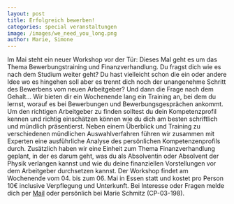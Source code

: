 ```yaml
---
layout: post
title: Erfolgreich bewerben!
categories: special veranstaltungen
image: /images/we_need_you_long.png
author: Marie, Simone
---
```


Im Mai steht ein neuer Workshop vor der Tür: Dieses Mal geht es um das Thema Bewerbungstraining und Finanzverhandlung. 
Du fragst dich wie es nach dem Studium weiter geht? Du hast vielleicht schon die ein oder andere Idee wo es hingehen soll aber es trennt dich noch der unangenehme Schritt des Bewerbens vom neuen Arbeitgeber? Und dann die Frage nach dem Gehalt…
Wir bieten dir ein Wochenende lang ein Training an, bei dem du lernst, worauf es bei Bewerbungen und Bewerbungsgesprächen ankommt. 
Um den richtigen Arbeitgeber zu finden solltest du dein Kompetenzprofil kennen und richtig einschätzen können wie du dich am besten schriftlich und mündlich präsentierst.
Neben einem Überblick und Training zu verschiedenen mündlichen Auswahlverfahren führen wir zusammen mit Experten eine ausführliche Analyse des persönlichen Kompetenzenprofils durch. 
Zusätzlich haben wir eine Einheit zum Thema Finanzverhandlung geplant, in der es darum geht, was du als Absolventin oder Absolvent der Physik verlangen kannst und wie du deine finanziellen Vorstellungen vor dem Arbeitgeber durchsetzen kannst.
Der Workshop findet am Wochenende vom 04. bis zum 06. Mai in Essen statt und kostet pro Person 10€ inclusive Verpflegung und Unterkunft.
Bei Interesse oder Fragen melde dich per [Mail](mailto:workshop@pep-dortmund.org) oder persönlich bei Marie Schmitz (CP-03-198).


